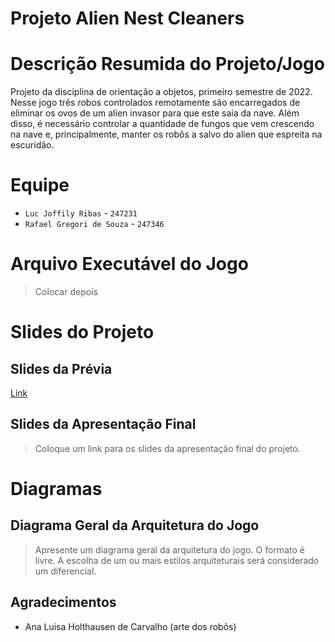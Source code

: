 # Projeto Alien Nest Cleaners

# Descrição Resumida do Projeto/Jogo

Projeto da disciplina de orientação a objetos, primeiro semestre de 2022.
Nesse jogo três robos controlados remotamente são encarregados de eliminar os ovos de um alien invasor para que este saia da nave.
Além disso, é necessário controlar a quantidade de fungos que vem crescendo na nave e, principalmente, manter os robôs a salvo do alien que espreita na escuridão.

# Equipe
* `Luc Joffily Ribas` - `247231` 
* `Rafael Gregori de Souza` - `247346`

# Arquivo Executável do Jogo

> Colocar depois

# Slides do Projeto

## Slides da Prévia
[Link](https://docs.google.com/presentation/d/1RV9BZshf-Hz11bZMohDVvA4arWciKX9IC_XDAGJdpag/edit#slide=id.p)

## Slides da Apresentação Final
> Coloque um link para os slides da apresentação final do projeto.

# Diagramas

## Diagrama Geral da Arquitetura do Jogo

> Apresente um diagrama geral da arquitetura do jogo. O formato é livre. A escolha de um ou mais estilos arquiteturais será considerado um diferencial.

## Agradecimentos
* Ana Luisa Holthausen de Carvalho (arte dos robôs)
